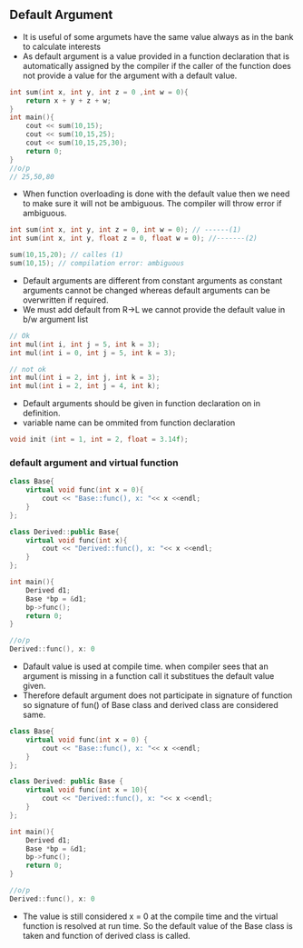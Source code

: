## Default Argument ##
- It is useful of some argumets have the same value always as in the bank to calculate interests
- As default argument is a value provided in a function declaration that is automatically assigned by the compiler if the caller of the function does not provide a value for the argument with a default value.
```cpp
int sum(int x, int y, int z = 0 ,int w = 0){
    return x + y + z + w;
}
int main(){
    cout << sum(10,15);
    cout << sum(10,15,25);
    cout << sum(10,15,25,30);
    return 0;
}
//o/p
// 25,50,80
```
- When function overloading is done with the default value then we need to make sure it will not be ambiguous. The compiler will throw error if ambiguous.
```cpp
int sum(int x, int y, int z = 0, int w = 0); // ------(1)
int sum(int x, int y, float z = 0, float w = 0); //-------(2)

sum(10,15,20); // calles (1)
sum(10,15); // compilation error: ambiguous
```
- Default arguments are different from constant arguments as constant arguments cannot be changed whereas default arguments can be overwritten if required.
- We must add default from R->L we cannot provide the default value in b/w argument list
```cpp
// Ok
int mul(int i, int j = 5, int k = 3);
int mul(int i = 0, int j = 5, int k = 3);

// not ok
int mul(int i = 2, int j, int k = 3);
int mul(int i = 2, int j = 4, int k);
```
- Default arguments should be given in function declaration on in definition.
- variable name can be ommited from function declaration
```cpp
void init (int = 1, int = 2, float = 3.14f);
```
### default argument and virtual function ###
```cpp
class Base{
    virtual void func(int x = 0){
        cout << "Base::func(), x: "<< x <<endl;
    }
};

class Derived::public Base{
    virtual void func(int x){
        cout << "Derived::func(), x: "<< x <<endl;
    }
};

int main(){
    Derived d1;
    Base *bp = &d1;
    bp->func();
    return 0;
}
```
```cpp
//o/p
Derived::func(), x: 0
```

- Dafault value is used at compile time. when compiler sees that an argument is missing in a function call it substitues the default value given.
- Therefore default argument does not participate in signature of function so signature of fun() of Base class and derived class are considered same.

```cpp
class Base{
    virtual void func(int x = 0) {
        cout << "Base::func(), x: "<< x <<endl;
    }
};

class Derived: public Base {
    virtual void func(int x = 10){
        cout << "Derived::func(), x: "<< x <<endl;
    }
};

int main(){
    Derived d1;
    Base *bp = &d1;
    bp->func();
    return 0;
}
```
```cpp
//o/p
Derived::func(), x: 0
```
- The value is still considered x = 0 at the compile time and the virtual function is resolved at run time. So the default value of the Base class is taken and function of derived class is called.
